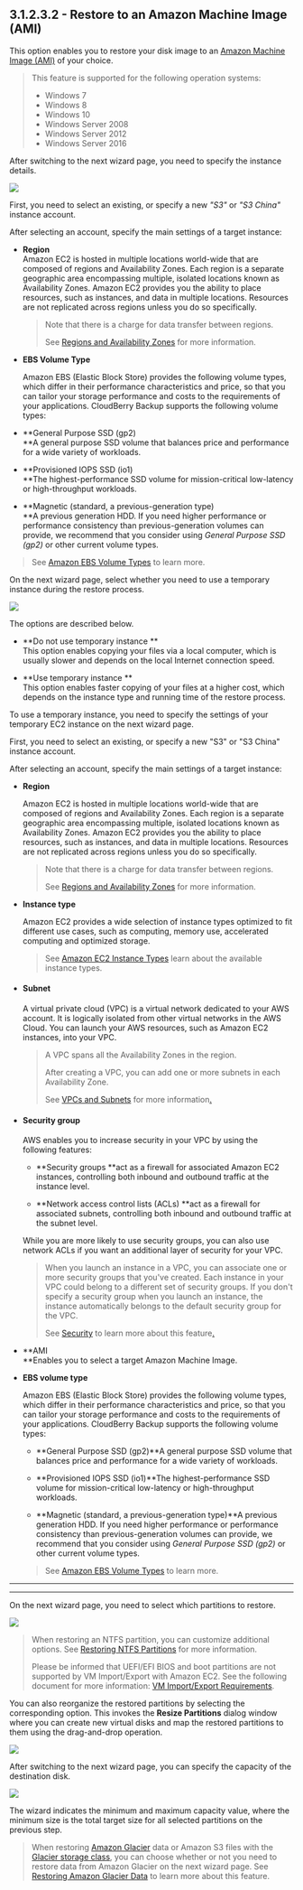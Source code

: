 ## 3.1.2.3.2 - Restore to an Amazon Machine Image \(AMI\)

This option enables you to restore your disk image to an [Amazon Machine Image \(AMI\)](https://docs.aws.amazon.com/AWSEC2/latest/UserGuide/AMIs.html) of your choice.

> This feature is supported for the following operation systems:
>
> * Windows 7
> * Windows 8
> * Windows 10
> * Windows Server 2008
> * Windows Server 2012
> * Windows Server 2016

After switching to the next wizard page, you need to specify the instance details.

![](/assets/image-based-restore-to-ami-instance-details.png)

First, you need to select an existing, or specify a new _"S3"_ or _"S3 China"_ instance account.

After selecting an account, specify the main settings of a target instance:

* **Region**  
  Amazon EC2 is hosted in multiple locations world-wide that are composed of regions and Availability Zones. Each region is a separate geographic area encompassing multiple, isolated locations known as Availability Zones. Amazon EC2 provides you the ability to place resources, such as instances, and data in multiple locations. Resources are not replicated across regions unless you do so specifically.

  > Note that there is a charge for data transfer between regions.
  >
  > See [Regions and Availability Zones](https://www.gitbook.com/book/yuriyshutov/restore-wizard-draft/edit#) for more information.

* **EBS Volume Type**

  Amazon EBS \(Elastic Block Store\) provides the following volume types, which differ in their performance characteristics and price, so that you can tailor your storage performance and costs to the requirements of your applications. CloudBerry Backup supports the following volume types:

* **General Purpose SSD \(gp2\)                                                            
  **A general purpose SSD volume that balances price and performance for a wide variety of workloads.

* **Provisioned IOPS SSD \(io1\)                                                            
  **The highest-performance SSD volume for mission-critical low-latency or high-throughput workloads.

* **Magnetic \(standard, a previous-generation type\)                                                            
  **A previous generation HDD. If you need higher performance or performance consistency than previous-generation volumes can provide, we recommend that you consider using _General Purpose SSD \(gp2\)_ or other current volume types.

> See [Amazon EBS Volume Types](https://www.gitbook.com/book/yuriyshutov/restore-wizard-draft/edit#) to learn more.

On the next wizard page, select whether you need to use a temporary instance during the restore process.

![](/assets/image-based-restore-to-ami-temp-instance.png)

The options are described below.

* **Do not use temporary instance **  
  This option enables copying your files via a local computer, which is usually slower and depends on the local Internet connection speed.

* **Use temporary instance **  
  This option enables faster copying of your files at a higher cost, which depends on the instance type and running time of the restore process.

To use a temporary instance, you need to specify the settings of your temporary EC2 instance on the next wizard page.

First, you need to select an existing, or specify a new "S3" or "S3 China" instance account.

After selecting an account, specify the main settings of a target instance:

* **Region**

  Amazon EC2 is hosted in multiple locations world-wide that are composed of regions and Availability Zones. Each region is a separate geographic area encompassing multiple, isolated locations known as Availability Zones. Amazon EC2 provides you the ability to place resources, such as instances, and data in multiple locations. Resources are not replicated across regions unless you do so specifically.

  > Note that there is a charge for data transfer between regions.
  >
  > See [Regions and Availability Zones](https://www.gitbook.com/book/yuriyshutov/restore-wizard-draft/edit#) for more information.

* **Instance type**

  Amazon EC2 provides a wide selection of instance types optimized to fit different use cases, such as computing, memory use, accelerated computing and optimized storage.

  > See [Amazon EC2 Instance Types](https://www.gitbook.com/book/yuriyshutov/restore-wizard-draft/edit#) learn about the available instance types.

* #### **Subnet**

  A virtual private cloud \(VPC\) is a virtual network dedicated to your AWS account. It is logically isolated from other virtual networks in the AWS Cloud. You can launch your AWS resources, such as Amazon EC2 instances, into your VPC.

  > A VPC spans all the Availability Zones in the region.
  >
  > After creating a VPC, you can add one or more subnets in each Availability Zone.
  >
  > See [VPCs and Subnets](https://www.gitbook.com/book/yuriyshutov/restore-wizard-draft/edit#) for more information[.](https://www.gitbook.com/book/yuriyshutov/restore-wizard-draft/edit#)

* #### **Security group**

  AWS enables you to increase security in your VPC by using the following features:

  * **Security groups **act as a firewall for associated Amazon EC2 instances, controlling both inbound and outbound traffic at the instance level.

  * **Network access control lists \(ACLs\) **act as a firewall for associated subnets, controlling both inbound and outbound traffic at the subnet level.

  While you are more likely to use security groups, you can also use network ACLs if you want an additional layer of security for your VPC.

  > When you launch an instance in a VPC, you can associate one or more security groups that you've created. Each instance in your VPC could belong to a different set of security groups. If you don't specify a security group when you launch an instance, the instance automatically belongs to the default security group for the VPC.
  >
  > See [Security](https://www.gitbook.com/book/yuriyshutov/restore-wizard-draft/edit#) to learn more about this feature[.](https://www.gitbook.com/book/yuriyshutov/restore-wizard-draft/edit#)

* **AMI      
  **Enables you to select a target Amazon Machine Image.

* **EBS volume type**

  Amazon EBS \(Elastic Block Store\) provides the following volume types, which differ in their performance characteristics and price, so that you can tailor your storage performance and costs to the requirements of your applications. CloudBerry Backup supports the following volume types:

  * **General Purpose SSD \(gp2\)**A general purpose SSD volume that balances price and performance for a wide variety of workloads.

  * **Provisioned IOPS SSD \(io1\)**The highest-performance SSD volume for mission-critical low-latency or high-throughput workloads.

  * **Magnetic \(standard, a previous-generation type\)**A previous generation HDD. If you need higher performance or performance consistency than previous-generation volumes can provide, we recommend that you consider using _General Purpose SSD \(gp2\)_ or other current volume types.

  > See [Amazon EBS Volume Types](https://www.gitbook.com/book/yuriyshutov/restore-wizard-draft/edit#) to learn more.

---

---

On the next wizard page, you need to select which partitions to restore.

![](/assets/image-based-virtual-select-partitions.png)

> When restoring an NTFS partition, you can customize additional options. See [Restoring NTFS Partitions](/concepts/restoring-ntfs-partitions.md) for more information.
>
> Please be informed that UEFI/EFI BIOS and boot partitions are not supported by VM Import/Export with Amazon EC2. See the following document for more information: [VM Import/Export Requirements](https://docs.aws.amazon.com/vm-import/latest/userguide/vmie_prereqs.html).

You can also reorganize the restored partitions by selecting the corresponding option. This invokes the **Resize Partitions** dialog window where you can create new virtual disks and map the restored partitions to them using the drag-and-drop operation.

![](/assets/resize-partitions-dialog.png)

After switching to the next wizard page, you can specify the capacity of the destination disk.

![](/assets/ami-destination-capacity.png)

The wizard indicates the minimum and maximum capacity value, where the minimum size is the total target size for all selected partitions on the previous step.

> When restoring [Amazon Glacier](https://aws.amazon.com/glacier/) data or Amazon S3 files with the [Glacier storage class](https://aws.amazon.com/s3/storage-classes/), you can choose whether or not you need to restore data from Amazon Glacier on the next wizard page. See [Restoring Amazon Glacier Data](/concepts/restoring-amazon-glacier-data.md) to learn more about this feature.



